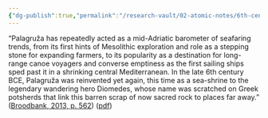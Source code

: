 ```yaml
---
{"dg-publish":true,"permalink":"/research-vault/02-atomic-notes/6th-century-bce-palagruza-had-a-sea-shrine-to-diomedes/"}
---
```


“Palagruža has repeatedly acted as a mid-Adriatic barometer of seafaring trends, from its first hints of Mesolithic exploration and role as a stepping stone for expanding farmers, to its popularity as a destination for long-range canoe voyagers and converse emptiness as the first sailing ships sped past it in a shrinking central Mediterranean. In the late 6th century BCE, Palagruža was reinvented yet again, this time as a sea-shrine to the legendary wandering hero Diomedes, whose name was scratched on Greek potsherds that link this barren scrap of now sacred rock to places far away.” ([Broodbank, 2013, p. 562](zotero://select/library/items/IR54JIQG)) ([pdf](zotero://open-pdf/library/items/85K7BT2G?page=528&annotation=2GWXHS3I))